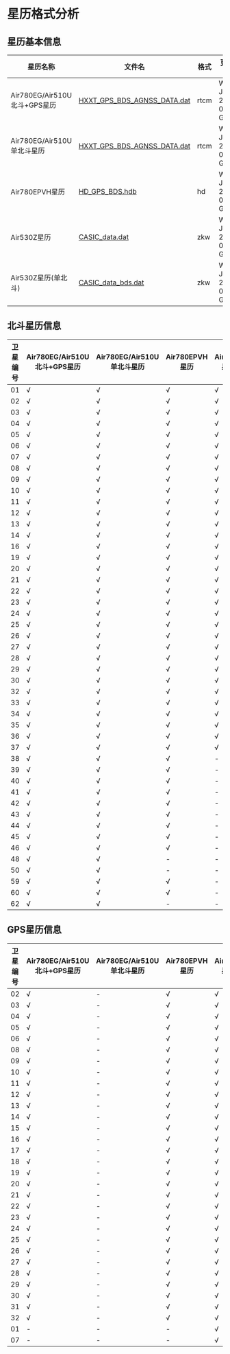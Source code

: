 # 星历格式分析

## 星历基本信息

|星历名称|文件名|格式|更新时间(UTC)|
|---|---|---|---|
|Air780EG/Air510U北斗+GPS星历|[HXXT_GPS_BDS_AGNSS_DATA.dat](http://download.openluat.com/9501-xingli/HXXT_GPS_BDS_AGNSS_DATA.dat)|rtcm|Wed, 05 Jun 2024 00:45:55 GMT|
|Air780EG/Air510U单北斗星历|[HXXT_GPS_BDS_AGNSS_DATA.dat](http://download.openluat.com/9501-xingli/HXXT_BDS_AGNSS_DATA.dat)|rtcm|Wed, 05 Jun 2024 00:45:55 GMT|
|Air780EPVH星历|[HD_GPS_BDS.hdb](http://download.openluat.com/9501-xingli/HD_GPS_BDS.hdb)|hd|Wed, 05 Jun 2024 00:47:50 GMT|
|Air530Z星历|[CASIC_data.dat](http://download.openluat.com/9501-xingli/CASIC_data.dat)|zkw|Wed, 05 Jun 2024 00:47:46 GMT|
|Air530Z星历(单北斗)|[CASIC_data_bds.dat](http://download.openluat.com/9501-xingli/CASIC_data_bds.dat)|zkw|Wed, 05 Jun 2024 00:47:46 GMT|


## 北斗星历信息

|卫星编号|Air780EG/Air510U北斗+GPS星历|Air780EG/Air510U单北斗星历|Air780EPVH星历|Air530Z星历|Air530Z星历(单北斗)|
|---|---|---|---|---|---|
|01|√|√|√|√|√|
|02|√|√|√|√|√|
|03|√|√|√|√|√|
|04|√|√|√|√|√|
|05|√|√|√|√|√|
|06|√|√|√|√|√|
|07|√|√|√|√|√|
|08|√|√|√|√|√|
|09|√|√|√|√|√|
|10|√|√|√|√|√|
|11|√|√|√|√|√|
|12|√|√|√|√|√|
|13|√|√|√|√|√|
|14|√|√|√|√|√|
|16|√|√|√|√|√|
|19|√|√|√|√|√|
|20|√|√|√|√|√|
|21|√|√|√|√|√|
|22|√|√|√|√|√|
|23|√|√|√|√|√|
|24|√|√|√|√|√|
|25|√|√|√|√|√|
|26|√|√|√|√|√|
|27|√|√|√|√|√|
|28|√|√|√|√|√|
|29|√|√|√|√|√|
|30|√|√|√|√|√|
|32|√|√|√|√|√|
|33|√|√|√|√|√|
|34|√|√|√|√|√|
|35|√|√|√|√|√|
|36|√|√|√|√|√|
|37|√|√|√|√|√|
|38|√|√|√|-|-|
|39|√|√|√|-|-|
|40|√|√|√|-|-|
|41|√|√|√|-|-|
|42|√|√|√|-|-|
|43|√|√|√|-|-|
|44|√|√|√|-|-|
|45|√|√|√|-|-|
|46|√|√|√|-|-|
|48|√|√|-|-|-|
|50|√|√|-|-|-|
|59|√|√|√|-|-|
|60|√|√|√|-|-|
|62|√|√|-|-|-|

## GPS星历信息

|卫星编号|Air780EG/Air510U北斗+GPS星历|Air780EG/Air510U单北斗星历|Air780EPVH星历|Air530Z星历|Air530Z星历(单北斗)|
|---|---|---|---|---|---|
|02|√|-|√|√|-|
|03|√|-|√|√|-|
|04|√|-|√|√|-|
|05|√|-|√|√|-|
|06|√|-|√|√|-|
|08|√|-|√|√|-|
|09|√|-|√|√|-|
|10|√|-|√|√|-|
|11|√|-|√|√|-|
|12|√|-|√|√|-|
|13|√|-|√|√|-|
|14|√|-|√|√|-|
|15|√|-|√|√|-|
|16|√|-|√|√|-|
|17|√|-|√|√|-|
|18|√|-|√|√|-|
|19|√|-|√|√|-|
|20|√|-|√|√|-|
|21|√|-|√|√|-|
|22|√|-|√|√|-|
|23|√|-|√|√|-|
|24|√|-|√|√|-|
|25|√|-|√|√|-|
|26|√|-|√|√|-|
|27|√|-|√|√|-|
|28|√|-|√|√|-|
|29|√|-|√|√|-|
|30|√|-|√|√|-|
|31|√|-|√|√|-|
|32|√|-|√|√|-|
|01|-|-|-|√|-|
|07|-|-|-|√|-|
